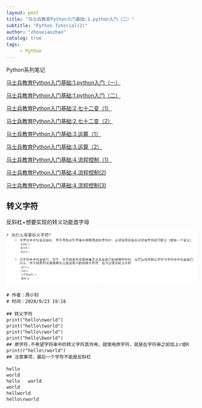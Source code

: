 ```yaml
---
layout: post
title: "马士兵教育Python入门基础:1.python入门（二）"
subtitle: "Python Tutorial(2)"
author: "zhouxiaozhao"
catalog: true
tags:
     - Python
---
```

Python系列笔记

[马士兵教育Python入门基础:1.python入门（一）](https://www.zhouxiaozhao.cn/2020/09/10/python1/)

[马士兵教育Python入门基础:1.python入门（二）](https://www.zhouxiaozhao.cn/2020/09/12/python2/)

[马士兵教育Python入门基础:2.七十二变（1）](https://www.zhouxiaozhao.cn/2020/09/15/python3/)

[马士兵教育Python入门基础:2.七十二变（2）](https://www.zhouxiaozhao.cn/2020/09/24/python4/)

[马士兵教育Python入门基础:3.运算（1）](https://www.zhouxiaozhao.cn/2020/09/26/python5/)

[马士兵教育Python入门基础:3.运算（2）](https://www.zhouxiaozhao.cn/2020/10/15/python6/)

[马士兵教育Python入门基础:4.流程控制（1）](https://www.zhouxiaozhao.cn/2020/10/17/python7/)

[马士兵教育Python入门基础:4.流程控制(2)](https://www.zhouxiaozhao.cn/2020/10/20/python8/)

[马士兵教育Python入门基础:4.流程控制(3)](https://www.zhouxiaozhao.cn/2020/10/22/python9/)

## 转义字符

反斜杠+想要实现的转义功能首字母

![image-20200923191259677](/img/posts/2020.9.12/image-20200923191259677.png)

```
# 作者：周小钊
# 时间：2020/9/23 19:18

## 转义字符
print("hello\nworld")
print("hello\tworld")
print("hello\rworld")
print("hello\bworld")
## 原字符.不希望字符串中的转义字符其作用，就使用原字符，就是在字符串之前加上r或R
print(r"hello\rworld")
## 注意事项，最后一个字符不能是反斜杠

hello
world
hello	world
world
hellworld
hello\rworld
```
